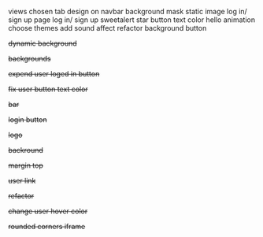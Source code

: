 views
chosen tab design on navbar
background mask static image
log in/ sign up page
log in/ sign up sweetalert
star button text color
hello animation
choose themes
add sound affect
refactor
background button

~~dynamic background~~

~~backgrounds~~

~~expend user loged in button~~

~~fix user button text color~~

~~bar~~

~~login button~~

~~logo~~

~~backround~~

~~margin top~~

~~user link~~

~~refactor~~

~~change user hover color~~

~~rounded corners iframe~~
